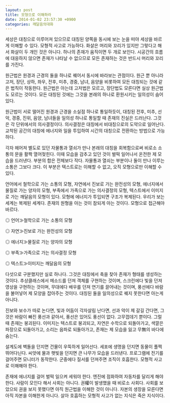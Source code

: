 ```yaml
---
layout: post
title: 모형으로 이해하라
date: 2014-01-02 23:57:30 +0900
categories: 깨달음의대화
---
```

  


세상은 대칭으로 이루어져 있으므로 대칭된 양쪽을 동시에 보는 눈을 떠야 세상을 바르게 이해할 수 있다. 모형적 사고로 가능하다. 화살은 머리와 꼬리가 있지만 그렇다고 해서 화살이 두 개인 것은 아니다. 하나의 존재가 움직이면 두 개로 보인다. 시공간의 흐름에 대응하지 않으면 존재가 나타날 수 없으므로 모든 존재하는 것은 반드시 머리와 꼬리를 가진다. 

  


원근법은 원경과 근경의 둘을 하나로 꿰어서 동시에 바라보는 관점이다. 원근 뿐 아니라 고저, 장단, 상하, 좌우, 전후, 미추, 경중, 남녀, 음양을 비롯하여 모든 대칭되는 것에 같은 법칙이 작동한다. 원근법은 아는데 고저법은 모르고, 장단법도 모른다면 실상 원근법도 모르는 것이다. 모든 대칭된 것에는 그것을 본래의 하나로 환원시키는 일의성이 숨어 있다. 

  


원근법이 서로 떨어진 원경과 근경을 소실점 하나로 통일하듯이, 대칭된 전후, 미추, 선악, 경중, 진위, 음양, 남녀들을 일의성 하나로 통일할 때 존재의 진실은 드러난다. 그것은 각 단위에서의 의사결정이다. 의사결정은 대칭에서 비대칭으로의 도약으로 일어난다. 교착된 공간의 대칭에 에너지와 일을 투입하여 시간의 대칭으로 전환하는 방법으로 가능하다. 

  


각자 헤어져 별도로 있던 자물통과 열쇠가 만나 본래의 대칭을 회복함으로써 비로소 소통의 문을 활짝 열어젖힌다. 이때 모습을 감추고 있던 것이 벌떡 일어나서 온전한 제 모습을 드러낸다. 부분의 합은 전체보다 작다. 자물통과 열쇠는 부분이나 둘이 만나 이루는 소통은 그보다 크다. 이 부분은 텍스트로는 이해할 수 없고, 오직 모형으로만 이해할 수 있다.

  


언어에서 철학으로 가는 소통의 모형, 자연에서 진보로 가는 완전성의 모형, 에너지에서 물질로 가는 양자의 모형, 부족에서 가족으로 가는 의사결정의 모형, 텍스트에서 이미지로 가는 깨달음의 모형이 있다. 모형에 에너지가 투입되면 구조가 복제된다. 우리가 보는 세계는 복제된 세계다. 존재의 원형을 아는 것이 참되게 아는 것이다. 모형으로 접근해야 바르다. 

  


◎ 언어≫철학으로 가는 소통의 모형  
      
◎ 자연≫진보로 가는 완전성의 모형  
      
◎ 에너지≫물질로 가는 양자의 모형  
      
◎ 부족≫가족으로 가는 의사결정 모형   
      
◎ 텍스트≫이미지는 깨달음의 모형  
  


  


다섯으로 구분했지만 실로 하나다. 그것은 대칭에서 축을 찾아 존재가 형태를 생성하는 것이다. 추상클래스에서 메소드를 던져 객체를 구현하는 것이며, 스크린에다 빛을 던져 영상을 구현하는 것이며, 무대에다 배우를 던져 연기를 끌어내는 것이며, 풍선에다 바람을 불어넣어 제 모양을 잡아주는 것이다. 대칭된 둘을 일의성으로 꿰지 못한다면 아는게 아니다. 

  


진보와 보수가 따로 논다면, 빛과 어둠이 각자살림 난다면, 선과 악이 제 갈길 간다면, 그것은 바람이 빠진 풍선과 같아서, 풍선은 있어도 풍선이 없다. 고무껍데기 뿐이다. 그럴 때 존재는 붕괴된다. 이미지는 텍스트로 붕괴되고, 자연은 수학으로 되돌아가고, 색깔은 파장으로 되돌아가고, 소리는 음파로 되돌아가고, 존재는 제 모습을 잃고 무無의 바다에 숨는다. 

  


설계도에 벽돌을 던지면 건물이 우뚝하게 일어선다. 세포에 생명을 던지면 동물이 풀쩍 뛰어다닌다. 씨앗에 물과 햇빛을 던지면 큰 나무가 모습을 드러낸다. 프로그램에 전기를 걸어주면 모니터가 동작한다. 군중에다 질서를 던져주면 조직이 호흡한다. 모형적 사고로 이해해야 한다. 

  


존재에 에너지를 걸어 벌떡 일으켜 세워야 한다. 엔진에 점화하여 자동차를 달리게 해야 한다. 사람이 모인다 해서 사회는 아니다. 권權이 발생했을 때 비로소 사회다. 사회를 보았으되 권을 보지 못했다면 아직 원근법을 이해한 것이 아니다. 자본의 생장을 모른다면 아직 자본을 이해한게 아니다. 살아 호흡하는 모형적 사고가 없는 지식은 죽은 지식이다.
